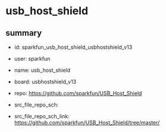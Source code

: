 # usb_host_shield
 
## summary 
* id: sparkfun_usb_host_shield_usbhostshield_v13
* user: sparkfun
* name: usb_host_shield
* board: usbhostshield_v13
* repo: https://github.com/sparkfun/USB_Host_Shield



* src_file_repo_sch: 
* src_file_repo_sch_link: https://github.com/sparkfun/USB_Host_Shield/tree/master/






